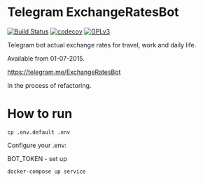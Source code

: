 # Telegram ExchangeRatesBot

[![Build Status](https://travis-ci.com/llybin/TelegramExchangeRatesBot.svg?branch=master)](https://travis-ci.com/llybin/TelegramExchangeRatesBot)
[![codecov](https://codecov.io/gh/llybin/TelegramExchangeRatesBot/branch/master/graph/badge.svg)](https://codecov.io/gh/llybin/TelegramExchangeRatesBot)
[![GPLv3](https://img.shields.io/badge/license-GPLv3-blue.svg)](LICENSE)

Telegram bot actual exchange rates for travel, work and daily life.

Available from 01-07-2015.

https://telegram.me/ExchangeRatesBot

In the process of refactoring.

# How to run

`cp .env.default .env`

Configure your .env:

BOT_TOKEN - set up

`docker-compose up service`
